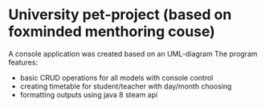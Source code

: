 # University pet-project (based on foxminded menthoring couse)

A console application was created based on an UML-diagram
The program features:
- basic CRUD operations for all models with console control
- creating timetable for student/teacher with day/month choosing
- formatting outputs using java 8 steam api
